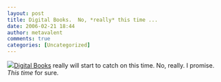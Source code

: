 ```yaml
---
layout: post
title: Digital Books.  No, *really* this time ...
date: 2006-02-21 18:44
author: metavalent
comments: true
categories: [Uncategorized]
---
```

<!--Lead Photo --><a href="http://www.businessweek.com/magazine/content/06_09/b3973111.htm"><img src="https://web.archive.org/web/*/http://awebcamdarkly.com/">Digital Books</a> really will start to catch on this time.  No, really.  I promise.  <i>This time</i> for sure.
